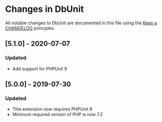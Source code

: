 # Changes in DbUnit

All notable changes to DbUnit are documented in this file using the [Keep a CHANGELOG](http://keepachangelog.com/) principles.

## [5.1.0] - 2020-07-07

### Updated

* Add support for PHPUnit 9

## [5.0.0] - 2019-07-30

### Updated

* This extension now requires PHPUnit 8
* Minimum required version of PHP is now 7.2
